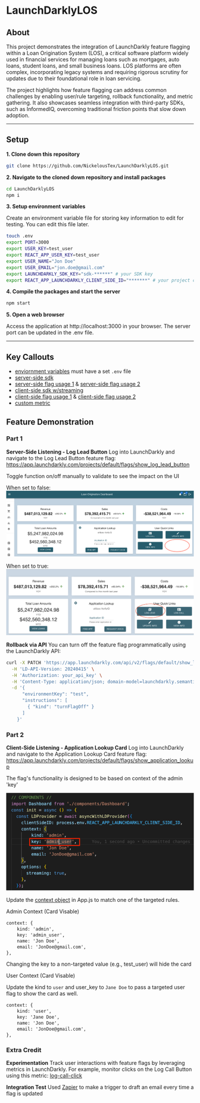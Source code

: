 # LaunchDarklyLOS

## About
This project demonstrates the integration of LaunchDarkly feature flagging within a Loan Origination System (LOS), a critical software platform widely used in financial services for managing loans such as mortgages, auto loans, student loans, and small business loans. LOS platforms are often complex, incorporating legacy systems and requiring rigorous scrutiny for updates due to their foundational role in loan servicing.

The project highlights how feature flagging can address common challenges by enabling user/rule targeting, rollback functionality, and metric gathering. It also showcases seamless integration with third-party SDKs, such as InformedIQ, overcoming traditional friction points that slow down adoption.


-----


## Setup
**1. Clone down this repository**

```sh
git clone https://github.com/NickelousTex/LaunchDarklyLOS.git
```

**2. Navigate to the cloned down repository and install packages**

```sh
cd LaunchDarklyLOS
npm i
```

**3. Setup environment variables**

Create an environment variable file for storing key information to edit for testing. You can edit this file later.
```sh
touch .env
export PORT=3000
export USER_KEY=test_user
export REACT_APP_USER_KEY=test_user
export USER_NAME="Jon Doe"
export USER_EMAIL="jon.doe@gmail.com"
export LAUNCHDARKLY_SDK_KEY="sdk-******" # your SDK key
export REACT_APP_LAUNCHDARKLY_CLIENT_SIDE_ID="*******" # your project client id - note that only flags enabled to use client sdk can be used
```

**4. Compile the packages and start the server**

```sh
npm start
```

**5. Open a web browser**

Access the application at http://localhost:3000 in your browser. The server port can be updated in the .env file.


-----

## Key Callouts
- [enviornment variables](https://github.com/NickelousTex/LaunchDarklyLOS/blob/main/server/server.js#L11-L16) must have a set `.env` file 
- [server-side sdk](https://github.com/NickelousTex/LaunchDarklyLOS/blob/main/server/server.js#L23-L44)
- [server-side flag usage 1](https://github.com/NickelousTex/LaunchDarklyLOS/blob/main/client/components/UserActivities.js#L13-L26) & [server-side flag usage 2](https://github.com/NickelousTex/LaunchDarklyLOS/blob/main/client/components/UserActivities.js#L51-L57)
- [client-side sdk w/streaming](https://github.com/NickelousTex/LaunchDarklyLOS/blob/main/client/App.js#L7-L19)
- [client-side flag usage 1](https://github.com/NickelousTex/LaunchDarklyLOS/blob/main/client/components/Dashboard.js#L74-L79) & [client-side flag usage 2](https://github.com/NickelousTex/LaunchDarklyLOS/blob/main/client/components/Dashboard.js#L175-L182)
- [custom metric](https://github.com/NickelousTex/LaunchDarklyLOS/blob/main/client/components/UserActivities.js#L34-L44)


## Feature Demonstration

### Part 1
**Server-Side Listening - Log Lead Button**
Log into LaunchDarkly and navigate to the Log Lead Button feature flag: https://app.launchdarkly.com/projects/default/flags/show_log_lead_button

Toggle function on/off manually to validate to see the impact on the UI

When set to false:
![alt text](https://github.com/NickelousTex/LaunchDarklyLOS/blob/main/src/common/images/LogLead_Absent.png "Log Lead missing")

When set to true:
![alt text](https://github.com/NickelousTex/LaunchDarklyLOS/blob/main/src/common/images/LogLead_Present.png "Log Lead present")

**Rollback via API**
You can turn off the feature flag programmatically using the LaunchDarkly API:
```sh
curl -X PATCH 'https://app.launchdarkly.com/api/v2/flags/default/show_log_lead_button' \
  -H 'LD-API-Version: 20240415' \
  -H 'Authorization: your_api_key' \
  -H 'Content-Type: application/json; domain-model=launchdarkly.semanticpatch' \
  -d '{
      "environmentKey": "test",
      "instructions": [
        { "kind": "turnFlagOff" }
      ]
    }'
```

### Part 2
**Client-Side Listening - Application Lookup Card**
Log into LaunchDarkly and navigate to the Application Lookup Card feature flag: https://app.launchdarkly.com/projects/default/flags/show_application_lookup

The flag's functionality is designed to be based on context of the admin 'key' 

![alt text](https://github.com/NickelousTex/LaunchDarklyLOS/blob/main/src/common/images/ApplicationLookup_rule.png "Application Lookup Card")

Update the [context object](https://github.com/NickelousTex/LaunchDarklyLOS/blob/nt-finalize/client/App.js#L10-L14) in App.js to match one of the targeted rules.

Admin Context (Card Visable)
```
context: {
    kind: 'admin',
    key: 'admin_user',
    name: 'Jon Doe',
    email: 'JonDoe@gmail.com',
},
```
Changing the key to a non-targeted value (e.g., test_user) will hide the card


User Context (Card Visable)

Update the kind to `user` and user_key to `Jane Doe` to pass a targeted user flag to show the card as well.
```
context: {
    kind: 'user',
    key: 'Jane Doe',
    name: 'Jon Doe',
    email: 'JonDoe@gmail.com',
},
```

### Extra Credit
**Experimentation**
Track user interactions with feature flags by leveraging metrics in LaunchDarkly. For example, monitor clicks on the Log Call Button using this metric:
[log-call-click](https://app.launchdarkly.com/projects/default/metrics/log_call_count/)

**Integration Test**
Used [Zapier](https://zapier.com/editor/291968418/published) to make a trigger to draft an email every time a flag is updated
